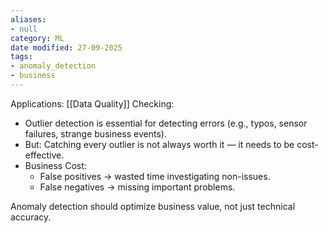 ```yaml
---
aliases:
- null
category: ML
date modified: 27-09-2025
tags:
- anomaly_detection
- business
---
```

Applications: [[Data Quality]] Checking:
- Outlier detection is essential for detecting errors (e.g., typos, sensor failures, strange business events).
- But: Catching every outlier is not always worth it — it needs to be cost-effective.
- Business Cost:  
  - False positives → wasted time investigating non-issues.
  - False negatives → missing important problems.

Anomaly detection should optimize business value, not just technical accuracy.